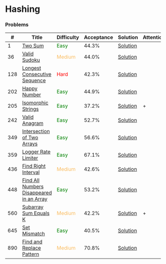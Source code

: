 Hashing
===

### Problems
| #   | Title    |   Difficulty | Acceptance |Solution  | Attention |
| --- | --- | --- | --- | --- | --- |
|1 | [Two Sum](https://leetcode.com/problems/two-sum/) | <span style="color:green">Easy</span> | 44.3% |[Solution](../problems/1.md)|
|36 | [Valid Sudoku](https://leetcode.com/problems/valid-sudoku/) | <span style="color:#FABC60">Medium</span> | 44.0% |[Solution](../problems/36.md)|
|128 | [Longest Consecutive Sequence](https://leetcode.com/problems/longest-consecutive-sequence/) | <span style="color:red">Hard</span> | 42.3% |[Solution](../problems/128.md)
|202  | [Happy Number](https://leetcode.com/problems/happy-number/) | <span style="color:green">Easy</span> | 44.9% |[Solution](../problems/202.md)| |
|205 | [Isomorphic Strings](https://leetcode.com/problems/isomorphic-strings/) | <span style="color:green">Easy</span> | 37.2% |[Solution](../problems/205.md)| + |
|242 | [Valid Anagram](https://leetcode.com/problems/find-common-characters/) | <span style="color:green">Easy</span> | 52.7% |[Solution](../problems/242.md)
|349 |[Intersection of Two Arrays](https://leetcode.com/problems/intersection-of-two-arrays/) |<span style="color:green">Easy</span>  | 56.6% |[Solution](../problems/349.md) | |
|359 | [Logger Rate Limiter](https://leetcode.com/problems/logger-rate-limiter/) | <span style="color:green">Easy</span>| 67.1% |[Solution](../problems/359.md) | | 
|436  | [Find Right Interval](https://leetcode.com/problems/find-right-interval/) | <span style="color:#FABC60">Medium</span> | 42.6% | [Solution](../problems/436.md)| |
|448 | [Find All Numbers Disappeared in an Array](https://leetcode.com/problems/find-all-numbers-disappeared-in-an-array/) | <span style="color:green">Easy</span>  | 53.2% |[Solution](../problems/448.md)|
|560 | [Subarray Sum Equals K](https://leetcode.com/problems/subarray-sum-equals-k/) | <span style="color:#FABC60">Medium</span> | 42.2% |[Solution](../problems/560.md)| + |
|645 | [Set Mismatch](https://leetcode.com/problems/set-mismatch/) | <span style="color:green">Easy</span> | 40.5%	|[Solution](../problems/645.md)| |
|890 | [Find and Replace Pattern](https://leetcode.com/problems/find-and-replace-pattern/) | <span style="color:#FABC60">Medium</span>  | 70.8% |[Solution](../problems/890.md)| |